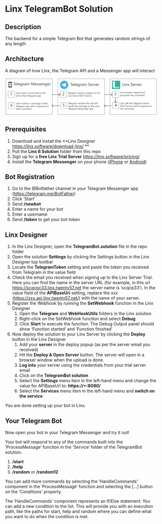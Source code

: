 # Linx TelegramBot Solution

## Description
The backend for a simple Telegram Bot that generates random strings of any length

## Architecture
A diagram of how Linx, the Telegram API and a Messenger app will interact

![](Diagram.png "Architecture Diagram")

## Prerequisites
1. Download and install the **Linx Designer https://linx.software/download-linx/ **
1. Pull the **Linx 6 Solution** folder from this repo
1. Sign up for a **free Linx Trial Server** https://linx.software/pricing/
1. Install the **Telegram Messenger** on your phone ([iPhone](https://apps.apple.com/us/app/telegram-messenger/id686449807) or [Android](https://play.google.com/store/apps/details?id=org.telegram.messenger))

## Bot Registration
1. Go to the @Botfather channel in your Telegram Messenger app (https://telegram.me/BotFather)
1. Click ‘Start’
1. Send **/newbot**
1. Enter a name for your bot
1. Enter a username
1. Send **/token** to get your bot token

## Linx Designer
1. In the Linx Designer, open the **TelegramBot.solution** file in the repo folder
1. Open the solution **Settings** by clicking the Settings button in the Linx Designer top toolbar
1. Locate the **TelegramToken** setting and paste the token you received from Telegram in the value field
1. Check the email you received when signing up to the Linx Server Trial. Here you can find the name in the server URL (for example, in this url https://scqcpc33.linx.twenty57.net the server name is ‘scqcp33’). In the value field of the **APIBaseUri** setting, replace the xxx (https://xxx.api.linx.twenty57.net/) with the name of your server. 
1. Register the Webhook by running the **SetWebhook** function in the Linx Designer
   1. Open the **Telegram** and **WebHookUtils** folders in the Linx solution
   2. Right-click on the SetWebhook function and select **Debug**
   3. Click **Start** to execute the function. The Debug Output panel should show ‘Function started’ and ‘Function finished’
2. Now deploy the solution to your Linx Server by clicking the **Deploy** button in the Linx Designer 
   1. Add your **server** in the deploy popup (as per the server email you received)
   2. Hit the **Deploy & Open Server** button. The server will open in a browser window when the upload is done. 
   3. **Log into** your server using the credentials from your trial server email
   4. Click on the **TelegramBot solution**
   5. Select the **Settings** menu item in the left-hand menu and change the value for APIBaseUrl to: **https://+:8080/**
   6. Select the **Services** menu item in the left-hand menu and **switch on the service**

You are done setting up your bot in Linx. 

## Your Telegram Bot
Now open your bot in your Telegram Messenger and try it out! 

Your bot will respond to any of the commands built into the ‘ProcessMessage’ function in the ‘Service’ folder of the TelegramBot solution. 
1. **/start**
1. **/help**
1. **/random** or **/random12**

You can add more commands by selecting the ‘HandleCommands’ component in the ‘ProcessMessage’ function and selecting the [...] button on the ‘Conditions’ property. 

The ‘HandleCommands’ component represents an If/Else statement. You can add a new condition to the list. This will provide you with an execution path, like the paths for start, help and random where you can define what you want to do when the condition is met. 
